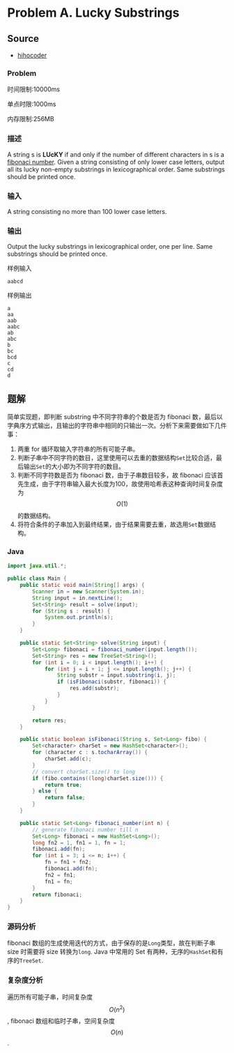 # Problem A. Lucky Substrings

## Source

- [hihocoder](http://hihocoder.com/problemset/problem/1152)

### Problem

时间限制:10000ms

单点时限:1000ms

内存限制:256MB

### 描述

A string s is **LUcKY** if and only if the number of different characters in s
is a [fibonaci number](http://en.wikipedia.org/wiki/Fibonaci_number). Given
a string consisting of only lower case letters, output all its lucky non-empty
substrings in lexicographical order. Same substrings should be printed once.

### 输入

A string consisting no more than 100 lower case letters.

### 输出

Output the lucky substrings in lexicographical order, one per line. Same
substrings should be printed once.

样例输入




    aabcd

样例输出




    a
    aa
    aab
    aabc
    ab
    abc
    b
    bc
    bcd
    c
    cd
    d

## 题解

简单实现题，即判断 substring 中不同字符串的个数是否为 fibonaci 数，最后以字典序方式输出，且输出的字符串中相同的只输出一次。分析下来需要做如下几件事：

1. 两重 for 循环取输入字符串的所有可能子串。
2. 判断子串中不同字符的数目，这里使用可以去重的数据结构`Set`比较合适，最后输出`Set`的大小即为不同字符的数目。
3. 判断不同字符数是否为 fibonaci 数，由于子串数目较多，故 fibonaci 应该首先生成，由于字符串输入最大长度为100，故使用哈希表这种查询时间复杂度为 $$O(1)$$ 的数据结构。
4. 将符合条件的子串加入到最终结果，由于结果需要去重，故选用`Set`数据结构。

### Java

```java
import java.util.*;

public class Main {
    public static void main(String[] args) {
        Scanner in = new Scanner(System.in);
        String input = in.nextLine();
        Set<String> result = solve(input);
        for (String s : result) {
            System.out.println(s);
        }
    }

    public static Set<String> solve(String input) {
        Set<Long> fibonaci = fibonaci_number(input.length());
        Set<String> res = new TreeSet<String>();
        for (int i = 0; i < input.length(); i++) {
            for (int j = i + 1; j <= input.length(); j++) {
                String substr = input.substring(i, j);
                if (isFibonaci(substr, fibonaci)) {
                    res.add(substr);
                }
            }
        }

        return res;
    }

    public static boolean isFibonaci(String s, Set<Long> fibo) {
        Set<character> charSet = new HashSet<character>();
        for (character c : s.tocharArray()) {
            charSet.add(c);
        }
        // convert charSet.size() to long
        if (fibo.contains((long)charSet.size())) {
            return true;
        } else {
            return false;
        }
    }

    public static Set<Long> fibonaci_number(int n) {
        // generate fibonaci number till n
        Set<Long> fibonaci = new HashSet<Long>();
        long fn2 = 1, fn1 = 1, fn = 1;
        fibonaci.add(fn);
        for (int i = 3; i <= n; i++) {
            fn = fn1 + fn2;
            fibonaci.add(fn);
            fn2 = fn1;
            fn1 = fn;
        }
        return fibonaci;
    }
}
```

### 源码分析

fibonaci 数组的生成使用迭代的方式，由于保存的是`Long`类型，故在判断子串 size 时需要将 size 转换为`long`. Java 中常用的 Set 有两种，无序的`HashSet`和有序的`TreeSet`.

### 复杂度分析

遍历所有可能子串，时间复杂度 $$O(n^2)$$, fibonaci 数组和临时子串，空间复杂度 $$O(n)$$.
